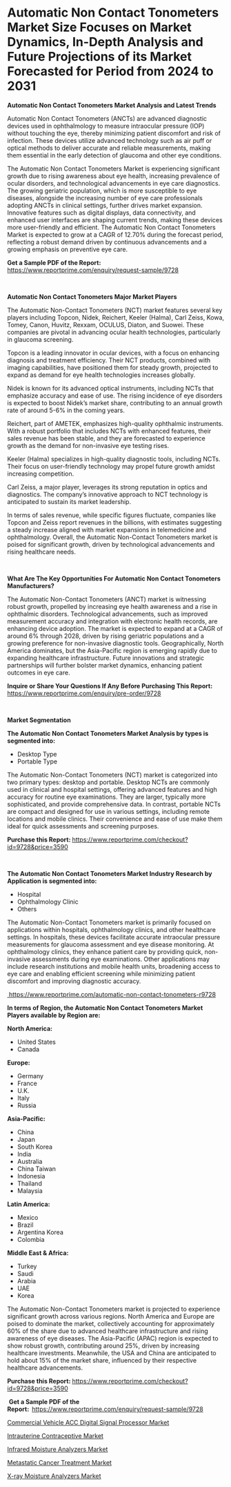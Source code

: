 <p><h1>Automatic Non Contact Tonometers Market Size Focuses on Market Dynamics, In-Depth Analysis and Future Projections of its Market Forecasted for Period from 2024 to 2031</h1></p><p><strong>Automatic Non Contact Tonometers Market Analysis and Latest Trends</strong></p>
<p><p>Automatic Non Contact Tonometers (ANCTs) are advanced diagnostic devices used in ophthalmology to measure intraocular pressure (IOP) without touching the eye, thereby minimizing patient discomfort and risk of infection. These devices utilize advanced technology such as air puff or optical methods to deliver accurate and reliable measurements, making them essential in the early detection of glaucoma and other eye conditions.</p><p>The Automatic Non Contact Tonometers Market is experiencing significant growth due to rising awareness about eye health, increasing prevalence of ocular disorders, and technological advancements in eye care diagnostics. The growing geriatric population, which is more susceptible to eye diseases, alongside the increasing number of eye care professionals adopting ANCTs in clinical settings, further drives market expansion. Innovative features such as digital displays, data connectivity, and enhanced user interfaces are shaping current trends, making these devices more user-friendly and efficient. The Automatic Non Contact Tonometers Market is expected to grow at a CAGR of 12.70% during the forecast period, reflecting a robust demand driven by continuous advancements and a growing emphasis on preventive eye care.</p></p>
<p><strong>Get a Sample PDF of the Report:&nbsp;</strong> <a href="https://www.reportprime.com/enquiry/request-sample/9728">https://www.reportprime.com/enquiry/request-sample/9728</a></p>
<p>&nbsp;</p>
<p><strong>Automatic Non Contact Tonometers Major Market Players</strong></p>
<p><p>The Automatic Non-Contact Tonometers (NCT) market features several key players including Topcon, Nidek, Reichert, Keeler (Halma), Carl Zeiss, Kowa, Tomey, Canon, Huvitz, Rexxam, OCULUS, Diaton, and Suowei. These companies are pivotal in advancing ocular health technologies, particularly in glaucoma screening.</p><p>Topcon is a leading innovator in ocular devices, with a focus on enhancing diagnosis and treatment efficiency. Their NCT products, combined with imaging capabilities, have positioned them for steady growth, projected to expand as demand for eye health technologies increases globally. </p><p>Nidek is known for its advanced optical instruments, including NCTs that emphasize accuracy and ease of use. The rising incidence of eye disorders is expected to boost Nidek’s market share, contributing to an annual growth rate of around 5-6% in the coming years.</p><p>Reichert, part of AMETEK, emphasizes high-quality ophthalmic instruments. With a robust portfolio that includes NCTs with enhanced features, their sales revenue has been stable, and they are forecasted to experience growth as the demand for non-invasive eye testing rises.</p><p>Keeler (Halma) specializes in high-quality diagnostic tools, including NCTs. Their focus on user-friendly technology may propel future growth amidst increasing competition.</p><p>Carl Zeiss, a major player, leverages its strong reputation in optics and diagnostics. The company’s innovative approach to NCT technology is anticipated to sustain its market leadership.</p><p>In terms of sales revenue, while specific figures fluctuate, companies like Topcon and Zeiss report revenues in the billions, with estimates suggesting a steady increase aligned with market expansions in telemedicine and ophthalmology. Overall, the Automatic Non-Contact Tonometers market is poised for significant growth, driven by technological advancements and rising healthcare needs.</p></p>
<p>&nbsp;</p>
<p><strong>What Are The Key Opportunities For Automatic Non Contact Tonometers Manufacturers?</strong></p>
<p><p>The Automatic Non-Contact Tonometers (ANCT) market is witnessing robust growth, propelled by increasing eye health awareness and a rise in ophthalmic disorders. Technological advancements, such as improved measurement accuracy and integration with electronic health records, are enhancing device adoption. The market is expected to expand at a CAGR of around 6% through 2028, driven by rising geriatric populations and a growing preference for non-invasive diagnostic tools. Geographically, North America dominates, but the Asia-Pacific region is emerging rapidly due to expanding healthcare infrastructure. Future innovations and strategic partnerships will further bolster market dynamics, enhancing patient outcomes in eye care.</p></p>
<p><strong>Inquire or Share Your Questions If Any Before Purchasing This Report:</strong> <a href="https://www.reportprime.com/enquiry/pre-order/9728">https://www.reportprime.com/enquiry/pre-order/9728</a></p>
<p>&nbsp;</p>
<p><strong>Market Segmentation</strong></p>
<p><strong>The Automatic Non Contact Tonometers Market Analysis by types is segmented into:</strong></p>
<p><ul><li>Desktop Type</li><li>Portable Type</li></ul></p>
<p><p>The Automatic Non-Contact Tonometers (NCT) market is categorized into two primary types: desktop and portable. Desktop NCTs are commonly used in clinical and hospital settings, offering advanced features and high accuracy for routine eye examinations. They are larger, typically more sophisticated, and provide comprehensive data. In contrast, portable NCTs are compact and designed for use in various settings, including remote locations and mobile clinics. Their convenience and ease of use make them ideal for quick assessments and screening purposes.</p></p>
<p><strong>Purchase this Report:&nbsp;</strong><a href="https://www.reportprime.com/checkout?id=9728&price=3590">https://www.reportprime.com/checkout?id=9728&price=3590</a></p>
<p>&nbsp;</p>
<p><strong>The Automatic Non Contact Tonometers Market Industry Research by Application is segmented into:</strong></p>
<p><ul><li>Hospital</li><li>Ophthalmology Clinic</li><li>Others</li></ul></p>
<p><p>The Automatic Non-Contact Tonometers market is primarily focused on applications within hospitals, ophthalmology clinics, and other healthcare settings. In hospitals, these devices facilitate accurate intraocular pressure measurements for glaucoma assessment and eye disease monitoring. At ophthalmology clinics, they enhance patient care by providing quick, non-invasive assessments during eye examinations. Other applications may include research institutions and mobile health units, broadening access to eye care and enabling efficient screening while minimizing patient discomfort and improving diagnostic accuracy.</p></p>
<p><a href="https://www.reportprime.com/automatic-non-contact-tonometers-r9728">&nbsp;https://www.reportprime.com/automatic-non-contact-tonometers-r9728</a></p>
<p><strong>In terms of Region, the Automatic Non Contact Tonometers Market Players available by Region are:</strong></p>
<p>
    <p> <strong> North America: </strong>
        <ul>
            <li>United States</li>
            <li>Canada</li>
        </ul>
        </p> 
    <p> <strong> Europe: </strong>
        <ul>
            <li>Germany</li>
            <li>France</li>
            <li>U.K.</li>
            <li>Italy</li>
            <li>Russia</li>
        </ul>
        </p> 
    <p> <strong> Asia-Pacific: </strong>
        <ul>
            <li>China</li>
            <li>Japan</li>
            <li>South Korea</li>
            <li>India</li>
            <li>Australia</li>
            <li>China Taiwan</li>
            <li>Indonesia</li>
            <li>Thailand</li>
            <li>Malaysia</li>
        </ul>
        </p> 
    <p> <strong> Latin America: </strong>
        <ul>
            <li>Mexico</li>
            <li>Brazil</li>
            <li>Argentina Korea</li>
            <li>Colombia</li>
        </ul>
        </p> 
    <p> <strong> Middle East & Africa: </strong>
        <ul>
            <li>Turkey</li>
            <li>Saudi</li>
            <li>Arabia</li>
            <li>UAE</li>
            <li>Korea</li>
        </ul>
    </p>
    </p>
<p><p>The Automatic Non-Contact Tonometers market is projected to experience significant growth across various regions. North America and Europe are poised to dominate the market, collectively accounting for approximately 60% of the share due to advanced healthcare infrastructure and rising awareness of eye diseases. The Asia-Pacific (APAC) region is expected to show robust growth, contributing around 25%, driven by increasing healthcare investments. Meanwhile, the USA and China are anticipated to hold about 15% of the market share, influenced by their respective healthcare advancements.</p></p>
<p><strong>Purchase this Report: </strong><a href="https://www.reportprime.com/checkout?id=9728&price=3590">https://www.reportprime.com/checkout?id=9728&price=3590</a></p>
<p>&nbsp;<strong>Get a Sample PDF of the Report:&nbsp;&nbsp;</strong><a href="https://www.reportprime.com/enquiry/request-sample/9728">https://www.reportprime.com/enquiry/request-sample/9728</a></p>
<p><strong></strong></p>
<p><p><a href="https://issuu.com/reportprime-2/docs/commercial-vehicle-acc-digital-sign_7c4d15c1f2af83">Commercial Vehicle ACC Digital Signal Processor Market</a></p><p><a href="https://www.linkedin.com/pulse/intrauterine-contraceptive-market-global-regional-analysis-jm1gf?trackingId=ysB1aj29SBiH0C4KpMqVvg%3D%3D">Intrauterine Contraceptive Market</a></p><p><a href="https://medium.com/@judypierce2022/the-infrared-moisture-analyzers-market-report-analyzes-important-operational-and-performance-data-12e873199150">Infrared Moisture Analyzers Market</a></p><p><a href="https://www.linkedin.com/pulse/metastatic-cancer-treatment-market-evolution-global-trends-uwonf?trackingId=dNjIUEmfRWGipzB%2Ft%2FW8SA%3D%3D">Metastatic Cancer Treatment Market</a></p><p><a href="https://medium.com/@judypierce2022/x-ray-moisture-analyzers-market-market-segmentation-geographical-regions-and-market-forcast-till-5ca7f004d6e2">X-ray Moisture Analyzers Market</a></p></p>